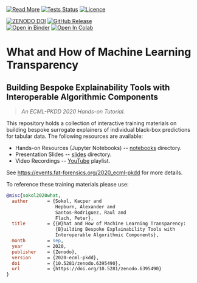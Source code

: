 [![Read More](https://img.shields.io/badge/read-more-blue)](https://events.fat-forensics.org/2020_ecml-pkdd)
[![Tests Status](https://github.com/fat-forensics/Surrogates-Tutorial/actions/workflows/tests.yml/badge.svg)](https://github.com/fat-forensics/Surrogates-Tutorial/actions/workflows/tests.yml)
[![Licence](https://img.shields.io/badge/licence-CC%20BY--NC--SA%204.0-red)](LICENCE)  
<!-- [![JOSE DOI](https://jose.theoj.org/papers/TODO/TODO/status.svg)](https://doi.org/TODO/TODO) -->
[![ZENODO DOI](https://zenodo.org/badge/472186940.svg)](https://zenodo.org/badge/latestdoi/472186940)
[![GitHub Release](https://img.shields.io/github/v/release/fat-forensics/Surrogates-Tutorial?display_name=tag&logo=github)](https://github.com/fat-forensics/Surrogates-Tutorial/releases/latest)  
[![Open in Binder](https://mybinder.org/badge_logo.svg)](https://mybinder.org/v2/gh/fat-forensics/Surrogates-Tutorial/master?filepath=notebooks)
[![Open In Colab](https://colab.research.google.com/assets/colab-badge.svg)](https://colab.research.google.com/github/fat-forensics/Surrogates-Tutorial/blob/master/)

# What and How of Machine Learning Transparency #
## Building Bespoke Explainability Tools with Interoperable Algorithmic Components ##

> *An ECML-PKDD 2020 Hands-on Tutorial.*

This repository holds a collection of interactive training materials on
building bespoke surrogate explainers of individual black-box predictions
for tabular data.
The following resources are available:

* Hands-on Resources (Jupyter Notebooks) -- [notebooks](notebooks) directory.
* Presentation Slides -- [slides](slides) directory.
* Video Recordings -- [YouTube][yt] playlist.

See <https://events.fat-forensics.org/2020_ecml-pkdd> for more details.

To reference these training materials please use:
```bibtex
@misc{sokol2020what,
  author       = {Sokol, Kacper and
                  Hepburn, Alexander and
                  Santos-Rodriguez, Raul and
                  Flach, Peter},
  title        = {{W}hat and How of Machine Learning Transparency:
                  {B}uilding Bespoke Explainability Tools with
                  Interoperable Algorithmic Components},
  month        = sep,
  year         = 2020,
  publisher    = {Zenodo},
  version      = {2020-ecml-pkdd},
  doi          = {10.5281/zenodo.6395490},
  url          = {https://doi.org/10.5281/zenodo.6395490}
}
```

[yt]: https://www.youtube.com/playlist?list=PLgdhPOmeUNm0H2XTQECK3wabnDohZURLK

